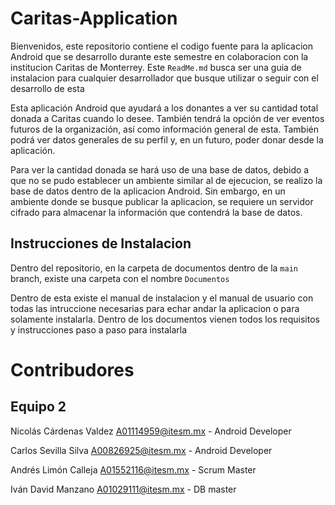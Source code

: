 # Caritas-Application
Bienvenidos, este repositorio contiene el codigo fuente para la aplicacion Android que se desarrollo durante este semestre en colaboracion con la institucion Caritas de Monterrey. Este `ReadMe.md` busca ser una guia de instalacion para cualquier desarrollador que busque utilizar o seguir con el desarrollo de esta



Esta aplicación Android que ayudará a los donantes a ver su cantidad total donada a Caritas cuando lo desee. También tendrá la opción de ver eventos futuros de la organización, así como información general de esta. También podrá ver datos generales de su perfil y, en un futuro, poder donar desde la aplicación.

Para ver la cantidad donada se hará uso de una base de datos, debido a que no se pudo establecer un ambiente similar al de ejecucion, se realizo la base de datos dentro de la aplicacion Android. Sin embargo, en un ambiente donde se busque publicar la aplicacion, se requiere un servidor cifrado para almacenar la información que contendrá la base de datos. 




## Instrucciones de Instalacion

Dentro del repositorio, en la carpeta de documentos dentro de la `main` branch, existe una carpeta con el nombre `Documentos`

Dentro de esta existe el manual de instalacion y el manual de usuario con todas las intruccione necesarias para echar andar la aplicacion o para solamente instalarla. Dentro de los documentos vienen todos los requisitos y instrucciones paso a paso para instalarla


# Contribudores
## Equipo 2

Nicolás Cárdenas Valdez A01114959@itesm.mx - Android Developer


Carlos Sevilla Silva A00826925@itesm.mx - Android Developer


Andrés Limón Calleja A01552116@itesm.mx - Scrum Master


Iván David Manzano A01029111@itesm.mx - DB master
